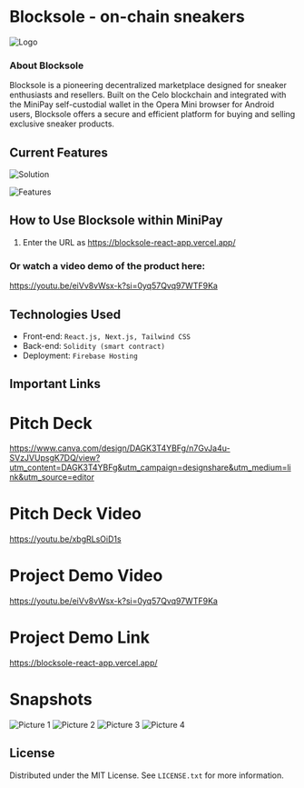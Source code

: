 # Blocksole - on-chain sneakers

![Logo](https://private-user-images.githubusercontent.com/127257029/348568248-539b583f-637e-4660-9e68-b6a85649f662.png?jwt=eyJhbGciOiJIUzI1NiIsInR5cCI6IkpXVCJ9.eyJpc3MiOiJnaXRodWIuY29tIiwiYXVkIjoicmF3LmdpdGh1YnVzZXJjb250ZW50LmNvbSIsImtleSI6ImtleTUiLCJleHAiOjE3MjEwNTcwNzMsIm5iZiI6MTcyMTA1Njc3MywicGF0aCI6Ii8xMjcyNTcwMjkvMzQ4NTY4MjQ4LTUzOWI1ODNmLTYzN2UtNDY2MC05ZTY4LWI2YTg1NjQ5ZjY2Mi5wbmc_WC1BbXotQWxnb3JpdGhtPUFXUzQtSE1BQy1TSEEyNTYmWC1BbXotQ3JlZGVudGlhbD1BS0lBVkNPRFlMU0E1M1BRSzRaQSUyRjIwMjQwNzE1JTJGdXMtZWFzdC0xJTJGczMlMkZhd3M0X3JlcXVlc3QmWC1BbXotRGF0ZT0yMDI0MDcxNVQxNTE5MzNaJlgtQW16LUV4cGlyZXM9MzAwJlgtQW16LVNpZ25hdHVyZT1kYmU4OThlMGFhOWRlYzgwZjhhY2FhNTg3MzAzZjRlMDM4YTBmNjNhNzdkZTczZDQ2YTExZTliYjU5MjAyMDcxJlgtQW16LVNpZ25lZEhlYWRlcnM9aG9zdCZhY3Rvcl9pZD0wJmtleV9pZD0wJnJlcG9faWQ9MCJ9.ap__cRgFMQSDyev0JFIZrkGZtOgKDhdtN-1QZQPIGzo)


### About Blocksole

Blocksole is a pioneering decentralized marketplace designed for sneaker enthusiasts and resellers. Built on the Celo blockchain and integrated with the MiniPay self-custodial wallet in the Opera Mini browser for Android users, Blocksole offers a secure and efficient platform for buying and selling exclusive sneaker products.

## Current Features

![Solution](https://private-user-images.githubusercontent.com/127257029/348760207-ea287450-4733-4215-875e-b6c9eb63d803.jpg?jwt=eyJhbGciOiJIUzI1NiIsInR5cCI6IkpXVCJ9.eyJpc3MiOiJnaXRodWIuY29tIiwiYXVkIjoicmF3LmdpdGh1YnVzZXJjb250ZW50LmNvbSIsImtleSI6ImtleTUiLCJleHAiOjE3MjEwNTczMDIsIm5iZiI6MTcyMTA1NzAwMiwicGF0aCI6Ii8xMjcyNTcwMjkvMzQ4NzYwMjA3LWVhMjg3NDUwLTQ3MzMtNDIxNS04NzVlLWI2YzllYjYzZDgwMy5qcGc_WC1BbXotQWxnb3JpdGhtPUFXUzQtSE1BQy1TSEEyNTYmWC1BbXotQ3JlZGVudGlhbD1BS0lBVkNPRFlMU0E1M1BRSzRaQSUyRjIwMjQwNzE1JTJGdXMtZWFzdC0xJTJGczMlMkZhd3M0X3JlcXVlc3QmWC1BbXotRGF0ZT0yMDI0MDcxNVQxNTIzMjJaJlgtQW16LUV4cGlyZXM9MzAwJlgtQW16LVNpZ25hdHVyZT1mZmI0NWM3Mjc2OGI0YTc1YWQ4NjUxMzNkZjg0YzMxMzE1NDA4MTFiYTM2YmI3YzAzZTc5ZjQ3YzMxYmVhMDIzJlgtQW16LVNpZ25lZEhlYWRlcnM9aG9zdCZhY3Rvcl9pZD0wJmtleV9pZD0wJnJlcG9faWQ9MCJ9.pmemS1uQVaZ1LEN5FdLA0w0NRA-biDBgwWD6jz447mk)

![Features](https://private-user-images.githubusercontent.com/127257029/348765423-819a20c4-5197-404e-b891-3aa6b3aa92ac.jpg?jwt=eyJhbGciOiJIUzI1NiIsInR5cCI6IkpXVCJ9.eyJpc3MiOiJnaXRodWIuY29tIiwiYXVkIjoicmF3LmdpdGh1YnVzZXJjb250ZW50LmNvbSIsImtleSI6ImtleTUiLCJleHAiOjE3MjEwNTgyNjAsIm5iZiI6MTcyMTA1Nzk2MCwicGF0aCI6Ii8xMjcyNTcwMjkvMzQ4NzY1NDIzLTgxOWEyMGM0LTUxOTctNDA0ZS1iODkxLTNhYTZiM2FhOTJhYy5qcGc_WC1BbXotQWxnb3JpdGhtPUFXUzQtSE1BQy1TSEEyNTYmWC1BbXotQ3JlZGVudGlhbD1BS0lBVkNPRFlMU0E1M1BRSzRaQSUyRjIwMjQwNzE1JTJGdXMtZWFzdC0xJTJGczMlMkZhd3M0X3JlcXVlc3QmWC1BbXotRGF0ZT0yMDI0MDcxNVQxNTM5MjBaJlgtQW16LUV4cGlyZXM9MzAwJlgtQW16LVNpZ25hdHVyZT0yZjk1Y2I0NmQ1YjRkNDgxODY1OTIyNDNhYWNjYWFlYTVhMTk3NzcxM2UxOTRlMjQ2NmY5ZmU1NzhhNzExOTY0JlgtQW16LVNpZ25lZEhlYWRlcnM9aG9zdCZhY3Rvcl9pZD0wJmtleV9pZD0wJnJlcG9faWQ9MCJ9.d09dOwZE01ma6Qk9KEemCaVMdS4UPcQuXXRN0NFUsMY)

## How to Use Blocksole within MiniPay

1. Enter the URL as https://blocksole-react-app.vercel.app/

### Or watch a video demo of the product here:

https://youtu.be/eiVv8vWsx-k?si=0yq57Qvq97WTF9Ka


## Technologies Used

- Front-end: `React.js, Next.js, Tailwind CSS`
- Back-end: `Solidity (smart contract)`
- Deployment: `Firebase Hosting`

## Important Links
 
 # Pitch Deck
https://www.canva.com/design/DAGK3T4YBFg/n7GvJa4u-SVzJVUpsgK7DQ/view?utm_content=DAGK3T4YBFg&utm_campaign=designshare&utm_medium=link&utm_source=editor
# Pitch Deck Video

https://youtu.be/xbgRLsOiD1s

# Project Demo Video

https://youtu.be/eiVv8vWsx-k?si=0yq57Qvq97WTF9Ka

# Project Demo Link

https://blocksole-react-app.vercel.app/
# Snapshots
![Picture 1](https://private-user-images.githubusercontent.com/127257029/348566908-9745d6dc-0b88-40b1-8760-31d541042a57.jpg?jwt=eyJhbGciOiJIUzI1NiIsInR5cCI6IkpXVCJ9.eyJpc3MiOiJnaXRodWIuY29tIiwiYXVkIjoicmF3LmdpdGh1YnVzZXJjb250ZW50LmNvbSIsImtleSI6ImtleTUiLCJleHAiOjE3MjEwNTc1NDQsIm5iZiI6MTcyMTA1NzI0NCwicGF0aCI6Ii8xMjcyNTcwMjkvMzQ4NTY2OTA4LTk3NDVkNmRjLTBiODgtNDBiMS04NzYwLTMxZDU0MTA0MmE1Ny5qcGc_WC1BbXotQWxnb3JpdGhtPUFXUzQtSE1BQy1TSEEyNTYmWC1BbXotQ3JlZGVudGlhbD1BS0lBVkNPRFlMU0E1M1BRSzRaQSUyRjIwMjQwNzE1JTJGdXMtZWFzdC0xJTJGczMlMkZhd3M0X3JlcXVlc3QmWC1BbXotRGF0ZT0yMDI0MDcxNVQxNTI3MjRaJlgtQW16LUV4cGlyZXM9MzAwJlgtQW16LVNpZ25hdHVyZT03MDcwNmYxYTA0OTRhZTIzZDk0NTE5OGMxMDE2MzllOGE2Y2U1MmJkZTYzMGIxNGRkMzZmODNlZGU2NWEzMTI3JlgtQW16LVNpZ25lZEhlYWRlcnM9aG9zdCZhY3Rvcl9pZD0wJmtleV9pZD0wJnJlcG9faWQ9MCJ9.yQ0xbYdHjOtPAfOlx4MySzs0bxsK_4KkHhGi9P_DJJY)
![Picture 2](https://private-user-images.githubusercontent.com/127257029/348568636-8848de58-0dd5-4481-bcb7-88353175c717.jpg?jwt=eyJhbGciOiJIUzI1NiIsInR5cCI6IkpXVCJ9.eyJpc3MiOiJnaXRodWIuY29tIiwiYXVkIjoicmF3LmdpdGh1YnVzZXJjb250ZW50LmNvbSIsImtleSI6ImtleTUiLCJleHAiOjE3MjEwNTc0MTAsIm5iZiI6MTcyMTA1NzExMCwicGF0aCI6Ii8xMjcyNTcwMjkvMzQ4NTY4NjM2LTg4NDhkZTU4LTBkZDUtNDQ4MS1iY2I3LTg4MzUzMTc1YzcxNy5qcGc_WC1BbXotQWxnb3JpdGhtPUFXUzQtSE1BQy1TSEEyNTYmWC1BbXotQ3JlZGVudGlhbD1BS0lBVkNPRFlMU0E1M1BRSzRaQSUyRjIwMjQwNzE1JTJGdXMtZWFzdC0xJTJGczMlMkZhd3M0X3JlcXVlc3QmWC1BbXotRGF0ZT0yMDI0MDcxNVQxNTI1MTBaJlgtQW16LUV4cGlyZXM9MzAwJlgtQW16LVNpZ25hdHVyZT00ZjRjMTg4ZmM3MmNhNWI4MGUwYjUzYzFmYzk0ZDVhYzViNGRiZGY1ODIwZjVjYmMyODM0NmIzMDQ5ODNjZjY2JlgtQW16LVNpZ25lZEhlYWRlcnM9aG9zdCZhY3Rvcl9pZD0wJmtleV9pZD0wJnJlcG9faWQ9MCJ9.43TENmKoOA_-SG_oPLjuJ1wNyK1vqTWrEFkEWakB2y4)
![Picture 3](https://private-user-images.githubusercontent.com/127257029/348568740-3c76ed81-05d9-49d5-82a8-dd9287cd6eb4.jpg?jwt=eyJhbGciOiJIUzI1NiIsInR5cCI6IkpXVCJ9.eyJpc3MiOiJnaXRodWIuY29tIiwiYXVkIjoicmF3LmdpdGh1YnVzZXJjb250ZW50LmNvbSIsImtleSI6ImtleTUiLCJleHAiOjE3MjEwNTc0ODksIm5iZiI6MTcyMTA1NzE4OSwicGF0aCI6Ii8xMjcyNTcwMjkvMzQ4NTY4NzQwLTNjNzZlZDgxLTA1ZDktNDlkNS04MmE4LWRkOTI4N2NkNmViNC5qcGc_WC1BbXotQWxnb3JpdGhtPUFXUzQtSE1BQy1TSEEyNTYmWC1BbXotQ3JlZGVudGlhbD1BS0lBVkNPRFlMU0E1M1BRSzRaQSUyRjIwMjQwNzE1JTJGdXMtZWFzdC0xJTJGczMlMkZhd3M0X3JlcXVlc3QmWC1BbXotRGF0ZT0yMDI0MDcxNVQxNTI2MjlaJlgtQW16LUV4cGlyZXM9MzAwJlgtQW16LVNpZ25hdHVyZT0xMjZjYjdiNmI1MjVmYzQ0NjM1NTU4ZDc3ZmZiNWUxOWE0ODM2N2FkMTkzN2E5MTdmOTAwYmZkZTM1Y2FjNDQzJlgtQW16LVNpZ25lZEhlYWRlcnM9aG9zdCZhY3Rvcl9pZD0wJmtleV9pZD0wJnJlcG9faWQ9MCJ9.1oYcNhZ56byzzP8Aj_o8ppPxfj1xXJDMi2XJ4fcz8uM)
![Picture 4](https://private-user-images.githubusercontent.com/127257029/348757756-a04e0059-750e-4b58-9c5d-df966f61b3c3.jpg?jwt=eyJhbGciOiJIUzI1NiIsInR5cCI6IkpXVCJ9.eyJpc3MiOiJnaXRodWIuY29tIiwiYXVkIjoicmF3LmdpdGh1YnVzZXJjb250ZW50LmNvbSIsImtleSI6ImtleTUiLCJleHAiOjE3MjEwNTY4NzQsIm5iZiI6MTcyMTA1NjU3NCwicGF0aCI6Ii8xMjcyNTcwMjkvMzQ4NzU3NzU2LWEwNGUwMDU5LTc1MGUtNGI1OC05YzVkLWRmOTY2ZjYxYjNjMy5qcGc_WC1BbXotQWxnb3JpdGhtPUFXUzQtSE1BQy1TSEEyNTYmWC1BbXotQ3JlZGVudGlhbD1BS0lBVkNPRFlMU0E1M1BRSzRaQSUyRjIwMjQwNzE1JTJGdXMtZWFzdC0xJTJGczMlMkZhd3M0X3JlcXVlc3QmWC1BbXotRGF0ZT0yMDI0MDcxNVQxNTE2MTRaJlgtQW16LUV4cGlyZXM9MzAwJlgtQW16LVNpZ25hdHVyZT0xNGRlMjU4ZWUxZTY1YWIyMGMzY2RiMjAzNWZmMmRlMGU2Y2E1YjY2YTE0MDZhODNmYjY5ZTkzMDk0ZDNkMjhjJlgtQW16LVNpZ25lZEhlYWRlcnM9aG9zdCZhY3Rvcl9pZD0wJmtleV9pZD0wJnJlcG9faWQ9MCJ9.xBZ4_Xu-0hBHNXazs9Tf5Y3aS3_jDWLo5-ZoXHTQWeA)




## License

Distributed under the MIT License. See `LICENSE.txt` for more information.
